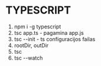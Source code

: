 # TYPESCRIPT

1. npm i -g typescript
2. tsc app.ts - pagamina app.js
3. tsc --init - ts configuracijos failas
4. rootDir, outDir
5. tsc
6. tsc --watch
